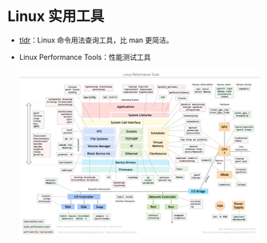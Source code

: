 # Linux 实用工具

- [tldr][1]：Linux 命令用法查询工具，比 man 更简洁。

- Linux Performance Tools：性能测试工具

  ![Linux Performance Tools](images/linux_perf_tools_full.png)

  [1]: https://github.com/tldr-pages/tldr
